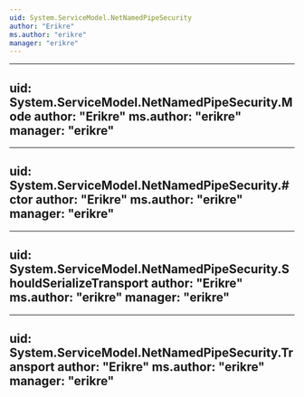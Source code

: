 ```yaml
---
uid: System.ServiceModel.NetNamedPipeSecurity
author: "Erikre"
ms.author: "erikre"
manager: "erikre"
---
```


---
uid: System.ServiceModel.NetNamedPipeSecurity.Mode
author: "Erikre"
ms.author: "erikre"
manager: "erikre"
---

---
uid: System.ServiceModel.NetNamedPipeSecurity.#ctor
author: "Erikre"
ms.author: "erikre"
manager: "erikre"
---

---
uid: System.ServiceModel.NetNamedPipeSecurity.ShouldSerializeTransport
author: "Erikre"
ms.author: "erikre"
manager: "erikre"
---

---
uid: System.ServiceModel.NetNamedPipeSecurity.Transport
author: "Erikre"
ms.author: "erikre"
manager: "erikre"
---
